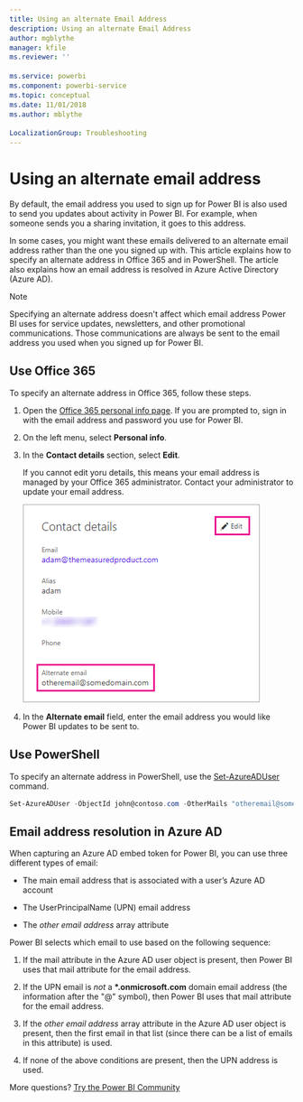 ```yaml
---
title: Using an alternate Email Address
description: Using an alternate Email Address
author: mgblythe
manager: kfile
ms.reviewer: ''

ms.service: powerbi
ms.component: powerbi-service
ms.topic: conceptual
ms.date: 11/01/2018
ms.author: mblythe

LocalizationGroup: Troubleshooting
---
```


# Using an alternate email address

By default, the email address you used to sign up for Power BI is also used to send you updates about activity in Power BI. For example, when someone sends you a sharing invitation, it goes to this address.

In some cases, you might want these emails delivered to an alternate email address rather than the one you signed up with. This article explains how to specify an alternate address in Office 365 and in PowerShell. The article also explains how an email address is resolved in Azure Active Directory (Azure AD).

> [!NOTE]
> Specifying an alternate address doesn't affect which email address Power BI uses for service updates, newsletters, and other promotional communications.  Those communications are always be sent to the email address you used when you signed up for Power BI.

## Use Office 365

To specify an alternate address in Office 365, follow these steps.

1. Open the [Office 365 personal info page](https://portal.office.com/account/#personalinfo). If you are prompted to, sign in with the email address and password you use for Power BI.

1. On the left menu, select **Personal info**.

1. In the **Contact details** section, select **Edit**.

    If you cannot edit yoru details, this means your email address is managed by your Office 365 administrator. Contact your administrator to update your email address.

    ![Contact details](media/service-admin-alternate-email-address-for-power-bi/contact-details.png)

1. In the **Alternate email** field, enter the email address you would like Power BI updates to be sent to.

## Use PowerShell

To specify an alternate address in PowerShell, use the [Set-AzureADUser](/powershell/module/azuread/set-azureaduser/) command.

```powershell
Set-AzureADUser -ObjectId john@contoso.com -OtherMails "otheremail@somedomain.com"
```

## Email address resolution in Azure AD

When capturing an Azure AD embed token for Power BI, you can use three different types of email:

* The main email address that is associated with a user’s Azure AD account

* The UserPrincipalName (UPN) email address

* The *other email address* array attribute

Power BI selects which email to use based on the following sequence:

1. If the mail attribute in the Azure AD user object is present, then Power BI uses that mail attribute for the email address.

1. If the UPN email is *not* a **\*.onmicrosoft.com** domain email address (the information after the "@" symbol), then Power BI uses that mail attribute for the email address.

1. If the *other email address* array attribute in the Azure AD user object is present, then the first email in that list (since there can be a list of emails in this attribute) is used.

1. If none of the above conditions are present, then the UPN address is used.

More questions? [Try the Power BI Community](http://community.powerbi.com/)

